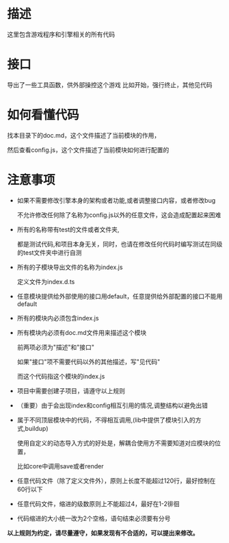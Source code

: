 # 描述
这里包含游戏程序和引擎相关的所有代码
# 接口
导出了一些工具函数，供外部操控这个游戏
比如开始，强行终止，其他见代码
# 如何看懂代码
找本目录下的doc.md，这个文件描述了当前模块的作用，

然后查看config.js，这个文件描述了当前模块如何进行配置的
# 注意事项
+ 如果不需要修改引擎本身的架构或者功能,或者调整接口内容，或者修改bug

  不允许修改任何除了名称为config.js以外的任意文件，这会造成配置起来困难

+ 所有的名称带有test的文件或者文件夹,

  都是测试代码,和项目本身无关，同时，也请在修改任何代码时编写测试在同级的test文件夹中进行自测

+ 所有的子模块导出文件的名称为index.js

  定义文件为index.d.ts

+ 任意模块提供给外部使用的接口用default，任意提供给外部配置的接口不能用default

+ 所有的模块内必须包含index.js

+ 所有模块内必须有doc.md文件用来描述这个模块

  前两项必须为"描述"和"接口"

  如果"接口"项不需要代码以外的其他描述，写"见代码"

  而这个代码指这个模块的index.js

+ 项目中需要创建子项目，请遵守以上规则

+ （重要）由于会出现index和config相互引用的情况,调整结构以避免出错

+ 属于不同顶层模块中的代码，不得相互调用,(lib中提供了模块引入的方式,buildup)

  使用自定义的动态导入方式的好处是，解耦合使用方不需要知道对应模块的位置，

  比如core中调用save或者render

+ 任意代码文件（除了定义文件外），原则上长度不能超过120行，最好控制在60行以下

+ 任意代码文件，缩进的级数原则上不能超过4，最好在1-2徘徊

+ 代码缩进的大小统一改为2个空格，语句结束必须要有分号

**以上规则为约定，请尽量遵守，如果发现有不合适的，可以提出来修改。**